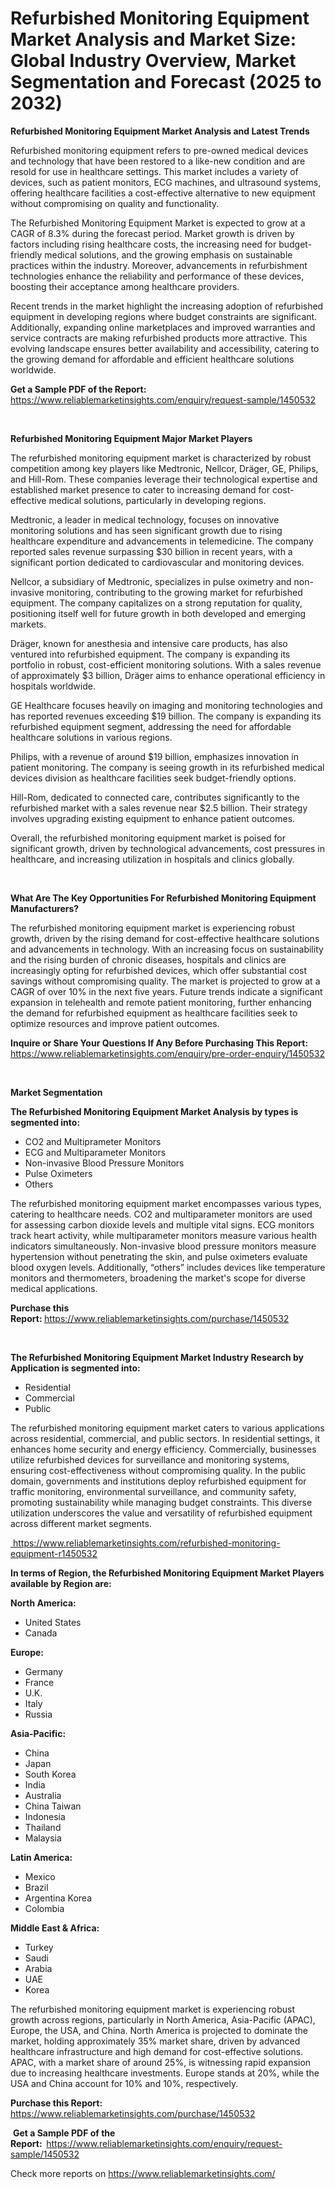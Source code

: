 <p><h1>Refurbished Monitoring Equipment Market Analysis and Market Size: Global Industry Overview, Market Segmentation and Forecast (2025 to 2032)</h1></p><p><strong>Refurbished Monitoring Equipment Market Analysis and Latest Trends</strong></p>
<p><p>Refurbished monitoring equipment refers to pre-owned medical devices and technology that have been restored to a like-new condition and are resold for use in healthcare settings. This market includes a variety of devices, such as patient monitors, ECG machines, and ultrasound systems, offering healthcare facilities a cost-effective alternative to new equipment without compromising on quality and functionality.</p><p>The Refurbished Monitoring Equipment Market is expected to grow at a CAGR of 8.3% during the forecast period. Market growth is driven by factors including rising healthcare costs, the increasing need for budget-friendly medical solutions, and the growing emphasis on sustainable practices within the industry. Moreover, advancements in refurbishment technologies enhance the reliability and performance of these devices, boosting their acceptance among healthcare providers.</p><p>Recent trends in the market highlight the increasing adoption of refurbished equipment in developing regions where budget constraints are significant. Additionally, expanding online marketplaces and improved warranties and service contracts are making refurbished products more attractive. This evolving landscape ensures better availability and accessibility, catering to the growing demand for affordable and efficient healthcare solutions worldwide.</p></p>
<p><strong>Get a Sample PDF of the Report:&nbsp;</strong> <a href="https://www.reliablemarketinsights.com/enquiry/request-sample/1450532?utm_campaign=2634&utm_medium=2&utm_source=Github&utm_content=ia&utm_term=27022025&utm_id=refurbished-monitoring-equipment">https://www.reliablemarketinsights.com/enquiry/request-sample/1450532</a></p>
<p>&nbsp;</p>
<p><strong>Refurbished Monitoring Equipment Major Market Players</strong></p>
<p><p>The refurbished monitoring equipment market is characterized by robust competition among key players like Medtronic, Nellcor, Dräger, GE, Philips, and Hill-Rom. These companies leverage their technological expertise and established market presence to cater to increasing demand for cost-effective medical solutions, particularly in developing regions.</p><p>Medtronic, a leader in medical technology, focuses on innovative monitoring solutions and has seen significant growth due to rising healthcare expenditure and advancements in telemedicine. The company reported sales revenue surpassing $30 billion in recent years, with a significant portion dedicated to cardiovascular and monitoring devices.</p><p>Nellcor, a subsidiary of Medtronic, specializes in pulse oximetry and non-invasive monitoring, contributing to the growing market for refurbished equipment. The company capitalizes on a strong reputation for quality, positioning itself well for future growth in both developed and emerging markets.</p><p>Dräger, known for anesthesia and intensive care products, has also ventured into refurbished equipment. The company is expanding its portfolio in robust, cost-efficient monitoring solutions. With a sales revenue of approximately $3 billion, Dräger aims to enhance operational efficiency in hospitals worldwide.</p><p>GE Healthcare focuses heavily on imaging and monitoring technologies and has reported revenues exceeding $19 billion. The company is expanding its refurbished equipment segment, addressing the need for affordable healthcare solutions in various regions.</p><p>Philips, with a revenue of around $19 billion, emphasizes innovation in patient monitoring. The company is seeing growth in its refurbished medical devices division as healthcare facilities seek budget-friendly options.</p><p>Hill-Rom, dedicated to connected care, contributes significantly to the refurbished market with a sales revenue near $2.5 billion. Their strategy involves upgrading existing equipment to enhance patient outcomes.</p><p>Overall, the refurbished monitoring equipment market is poised for significant growth, driven by technological advancements, cost pressures in healthcare, and increasing utilization in hospitals and clinics globally.</p></p>
<p>&nbsp;</p>
<p><strong>What Are The Key Opportunities For Refurbished Monitoring Equipment Manufacturers?</strong></p>
<p><p>The refurbished monitoring equipment market is experiencing robust growth, driven by the rising demand for cost-effective healthcare solutions and advancements in technology. With an increasing focus on sustainability and the rising burden of chronic diseases, hospitals and clinics are increasingly opting for refurbished devices, which offer substantial cost savings without compromising quality. The market is projected to grow at a CAGR of over 10% in the next five years. Future trends indicate a significant expansion in telehealth and remote patient monitoring, further enhancing the demand for refurbished equipment as healthcare facilities seek to optimize resources and improve patient outcomes.</p></p>
<p><strong>Inquire or Share Your Questions If Any Before Purchasing This Report:</strong> <a href="https://www.reliablemarketinsights.com/enquiry/pre-order-enquiry/1450532?utm_campaign=2634&utm_medium=2&utm_source=Github&utm_content=ia&utm_term=27022025&utm_id=refurbished-monitoring-equipment">https://www.reliablemarketinsights.com/enquiry/pre-order-enquiry/1450532</a></p>
<p>&nbsp;</p>
<p><strong>Market Segmentation</strong></p>
<p><strong>The Refurbished Monitoring Equipment Market Analysis by types is segmented into:</strong></p>
<p><ul><li>CO2 and Multiprameter Monitors</li><li>ECG and Multiparameter Monitors</li><li>Non-invasive Blood Pressure Monitors</li><li>Pulse Oximeters</li><li>Others</li></ul></p>
<p><p>The refurbished monitoring equipment market encompasses various types, catering to healthcare needs. CO2 and multiparameter monitors are used for assessing carbon dioxide levels and multiple vital signs. ECG monitors track heart activity, while multiparameter monitors measure various health indicators simultaneously. Non-invasive blood pressure monitors measure hypertension without penetrating the skin, and pulse oximeters evaluate blood oxygen levels. Additionally, “others” includes devices like temperature monitors and thermometers, broadening the market's scope for diverse medical applications.</p></p>
<p><strong>Purchase this Report:&nbsp;</strong><a href="https://www.reliablemarketinsights.com/purchase/1450532?utm_campaign=2634&utm_medium=2&utm_source=Github&utm_content=ia&utm_term=27022025&utm_id=refurbished-monitoring-equipment">https://www.reliablemarketinsights.com/purchase/1450532</a></p>
<p>&nbsp;</p>
<p><strong>The Refurbished Monitoring Equipment Market Industry Research by Application is segmented into:</strong></p>
<p><ul><li>Residential</li><li>Commercial</li><li>Public</li></ul></p>
<p><p>The refurbished monitoring equipment market caters to various applications across residential, commercial, and public sectors. In residential settings, it enhances home security and energy efficiency. Commercially, businesses utilize refurbished devices for surveillance and monitoring systems, ensuring cost-effectiveness without compromising quality. In the public domain, governments and institutions deploy refurbished equipment for traffic monitoring, environmental surveillance, and community safety, promoting sustainability while managing budget constraints. This diverse utilization underscores the value and versatility of refurbished equipment across different market segments.</p></p>
<p><a href="https://www.reliablemarketinsights.com/refurbished-monitoring-equipment-r1450532?utm_campaign=2634&utm_medium=2&utm_source=Github&utm_content=ia&utm_term=27022025&utm_id=refurbished-monitoring-equipment">&nbsp;https://www.reliablemarketinsights.com/refurbished-monitoring-equipment-r1450532</a></p>
<p><strong>In terms of Region, the Refurbished Monitoring Equipment Market Players available by Region are:</strong></p>
<p>
    <p> <strong> North America: </strong>
        <ul>
            <li>United States</li>
            <li>Canada</li>
        </ul>
        </p> 
    <p> <strong> Europe: </strong>
        <ul>
            <li>Germany</li>
            <li>France</li>
            <li>U.K.</li>
            <li>Italy</li>
            <li>Russia</li>
        </ul>
        </p> 
    <p> <strong> Asia-Pacific: </strong>
        <ul>
            <li>China</li>
            <li>Japan</li>
            <li>South Korea</li>
            <li>India</li>
            <li>Australia</li>
            <li>China Taiwan</li>
            <li>Indonesia</li>
            <li>Thailand</li>
            <li>Malaysia</li>
        </ul>
        </p> 
    <p> <strong> Latin America: </strong>
        <ul>
            <li>Mexico</li>
            <li>Brazil</li>
            <li>Argentina Korea</li>
            <li>Colombia</li>
        </ul>
        </p> 
    <p> <strong> Middle East & Africa: </strong>
        <ul>
            <li>Turkey</li>
            <li>Saudi</li>
            <li>Arabia</li>
            <li>UAE</li>
            <li>Korea</li>
        </ul>
    </p>
    </p>
<p><p>The refurbished monitoring equipment market is experiencing robust growth across regions, particularly in North America, Asia-Pacific (APAC), Europe, the USA, and China. North America is projected to dominate the market, holding approximately 35% market share, driven by advanced healthcare infrastructure and high demand for cost-effective solutions. APAC, with a market share of around 25%, is witnessing rapid expansion due to increasing healthcare investments. Europe stands at 20%, while the USA and China account for 10% and 10%, respectively.</p></p>
<p><strong>Purchase this Report: </strong><a href="https://www.reliablemarketinsights.com/purchase/1450532?utm_campaign=2634&utm_medium=2&utm_source=Github&utm_content=ia&utm_term=27022025&utm_id=refurbished-monitoring-equipment">https://www.reliablemarketinsights.com/purchase/1450532</a></p>
<p>&nbsp;<strong>Get a Sample PDF of the Report:&nbsp;&nbsp;</strong><a href="https://www.reliablemarketinsights.com/enquiry/request-sample/1450532?utm_campaign=2634&utm_medium=2&utm_source=Github&utm_content=ia&utm_term=27022025&utm_id=refurbished-monitoring-equipment">https://www.reliablemarketinsights.com/enquiry/request-sample/1450532</a></p>
<p><strong></strong></p>
<p>Check more reports on <a href="https://www.reliablemarketinsights.com/?utm_campaign=2634&utm_medium=2&utm_source=Github&utm_content=ia&utm_term=27022025&utm_id=refurbished-monitoring-equipment">https://www.reliablemarketinsights.com/</a></p>